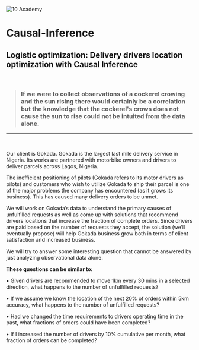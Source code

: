 ![10 Academy](https://static.wixstatic.com/media/081e5b_5553803fdeec4cbb817ed4e85e1899b2~mv2.png/v1/fill/w_246,h_106,al_c,q_85,usm_0.66_1.00_0.01,enc_auto/10%20Academy%20FA-02%20-%20transparent%20background%20-%20cropped.png)
# Causal-Inference
## Logistic optimization: Delivery drivers location optimization with Causal Inference 

<br/>

> ### If we were to collect observations of a cockerel crowing and the sun rising there would certainly be a correlation but the knowledge that the cockerel's crows does not cause the sun to rise could not be intuited from the data alone.
___
<br/>


Our client is Gokada. Gokada is the largest last mile delivery service in Nigeria. Its works are partnered with motorbike owners and drivers to deliver parcels across Lagos, Nigeria.

The inefficient positioning of pilots (Gokada refers to its motor drivers as pilots) and customers who wish to utilize Gokada to ship their parcel is one of the major problems the company has encountered (as it grows its business). This has caused many delivery orders to be unmet.

We will work on Gokada’s data to understand the primary causes of unfulfilled requests as well as come up with solutions that recommend drivers locations that increase the fraction of complete orders. Since drivers are paid based on the number of requests they accept, the solution
(we’ll eventually propose) will help Gokada business grow both in terms of client satisfaction and increased business.

We will try to answer some interesting question that cannot be answered by just analyzing observational data alone.

**These questions can be similar to:**

• Given drivers are recommended to move 1km every 30 mins in a selected direction, what happens to the number of unfulfilled requests?

• If we assume we know the location of the next 20% of orders within 5km accuracy, what happens to the number of unfulfilled requests?

• Had we changed the time requirements to drivers operating time in the past, what fractions of orders could have been completed?

• If I increased the number of drivers by 10% cumulative per month, what fraction of orders can be completed?
